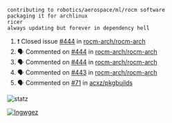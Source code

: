 ```
contributing to robotics/aerospace/ml/rocm software
packaging it for archlinux
ricer
always updating but forever in dependency hell
```

<!--START_SECTION:activity-->
1. ❗️ Closed issue [#444](https://github.com/rocm-arch/rocm-arch/issues/444) in [rocm-arch/rocm-arch](https://github.com/rocm-arch/rocm-arch)
2. 🗣 Commented on [#444](https://github.com/rocm-arch/rocm-arch/issues/444) in [rocm-arch/rocm-arch](https://github.com/rocm-arch/rocm-arch)
3. 🗣 Commented on [#444](https://github.com/rocm-arch/rocm-arch/issues/444) in [rocm-arch/rocm-arch](https://github.com/rocm-arch/rocm-arch)
4. 🗣 Commented on [#443](https://github.com/rocm-arch/rocm-arch/issues/443) in [rocm-arch/rocm-arch](https://github.com/rocm-arch/rocm-arch)
5. 🗣 Commented on [#71](https://github.com/acxz/pkgbuilds/issues/71) in [acxz/pkgbuilds](https://github.com/acxz/pkgbuilds)
<!--END_SECTION:activity-->


![statz](https://github-readme-stats.vercel.app/api?username=acxz&include_all_commits=true&show_icons=true)

[![lngwgez](https://github-readme-stats.vercel.app/api/top-langs/?username=acxz&layout=compact)](https://github.com/acxz/github-readme-stats)


<!--
**acxz/acxz** is a ✨ _special_ ✨ repository because its `README.md` (this file) appears on your GitHub profile.

Here are some ideas to get you started:

- 🔭 I’m currently working on ...
- 🌱 I’m currently learning ...
- 👯 I’m looking to collaborate on ...
- 🤔 I’m looking for help with ...
- 💬 Ask me about ...
- 📫 How to reach me: ...
- 😄 Pronouns: ...
- ⚡ Fun fact: ...
-->
